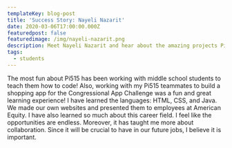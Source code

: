 ```yaml
---
templateKey: blog-post
title: 'Success Story: Nayeli Nazarit'
date: 2020-03-06T17:00:00.000Z
featuredpost: false
featuredimage: /img/nayeli-nazarit.png
description: Meet Nayeli Nazarit and hear about the amazing projects Pi515 offers
tags:
  - students
---
```


The most fun about Pi515 has been working with middle school students to teach them how to code! Also, working with my Pi515 teammates to build a shopping app for the Congressional App Challenge was a fun and great learning experience!
I have learned the languages: HTML, CSS, and Java. We made our own websites and presented them to employees at American Equity. I have also learned so much about this career field. I feel like the opportunities are endless. Moreover, it has taught me more about collaboration. Since it will be crucial to have in our future jobs, I believe it is important.

